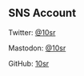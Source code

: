 SNS Account
-----------

Twitter: [@10sr](https://twitter.com/10sr)

Mastodon: [@10sr](https://st.3ends.info/@10sr)

GitHub: [10sr](https://github.com/10sr)
